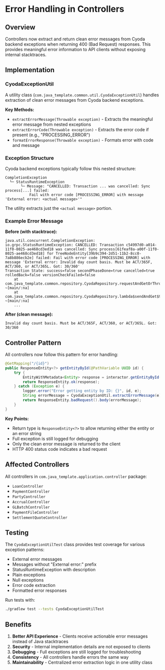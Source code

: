 # Error Handling in Controllers

## Overview

Controllers now extract and return clean error messages from Cyoda backend exceptions when returning 400 (Bad Request) responses. This provides meaningful error information to API clients without exposing internal stacktraces.

## Implementation

### CyodaExceptionUtil

A utility class (`com.java_template.common.util.CyodaExceptionUtil`) handles extraction of clean error messages from Cyoda backend exceptions.

**Key Methods:**
- `extractErrorMessage(Throwable exception)` - Extracts the meaningful error message from nested exceptions
- `extractErrorCode(Throwable exception)` - Extracts the error code if present (e.g., "PROCESSING_ERROR")
- `formatErrorResponse(Throwable exception)` - Formats error with code and message

### Exception Structure

Cyoda backend exceptions typically follow this nested structure:

```
CompletionException
  └─ StatusRuntimeException
       └─ Message: "CANCELLED: Transaction ... was cancelled: Sync process[...] failed: 
           Fail with error code [PROCESSING_ERROR] with message 'External error: <actual message>'"
```

The utility extracts just the `<actual message>` portion.

### Example Error Message

**Before (with stacktrace):**
```
java.util.concurrent.CompletionException: io.grpc.StatusRuntimeException: CANCELLED: Transaction c54997d0-a014-11f0-8025-ae468cd3ed18 was cancelled: Sync process[61feaf8a-a00f-11f0-8025-ae468cd3ed18] for TreeNodeEntity[39b9c394-2d51-11b2-8cc0-7a8b886ecb2e] failed: Fail with error code [PROCESSING_ERROR] with message 'External error: Invalid day count basis. Must be ACT/365F, ACT/360, or ACT/365L. Got: 30/360'
Transaction State: success=false secondPhaseDone=true cancelled=true rolledBack=false versionCheckFailed=false
	at com.java_template.common.repository.CyodaRepository.requestAndGetOrThrow(CyodaRepository.java:325) ~[main/:na]
	at com.java_template.common.repository.CyodaRepository.lambda$sendAndGet$9(CyodaRepository.java:280) ~[main/:na]
	...
```

**After (clean message):**
```
Invalid day count basis. Must be ACT/365F, ACT/360, or ACT/365L. Got: 30/360
```

## Controller Pattern

All controllers now follow this pattern for error handling:

```java
@GetMapping("/{id}")
public ResponseEntity<?> getEntityById(@PathVariable UUID id) {
    try {
        EntityWithMetadata<Entity> response = interactor.getEntityById(id);
        return ResponseEntity.ok(response);
    } catch (Exception e) {
        logger.error("Error getting entity by ID: {}", id, e);
        String errorMessage = CyodaExceptionUtil.extractErrorMessage(e);
        return ResponseEntity.badRequest().body(errorMessage);
    }
}
```

**Key Points:**
- Return type is `ResponseEntity<?>` to allow returning either the entity or an error string
- Full exception is still logged for debugging
- Only the clean error message is returned to the client
- HTTP 400 status code indicates a bad request

## Affected Controllers

All controllers in `com.java_template.application.controller` package:
- `LoanController`
- `PaymentController`
- `PartyController`
- `AccrualController`
- `GLBatchController`
- `PaymentFileController`
- `SettlementQuoteController`

## Testing

The `CyodaExceptionUtilTest` class provides test coverage for various exception patterns:
- External error messages
- Messages without "External error:" prefix
- StatusRuntimeException with description
- Plain exceptions
- Null exceptions
- Error code extraction
- Formatted error responses

Run tests with:
```bash
./gradlew test --tests CyodaExceptionUtilTest
```

## Benefits

1. **Better API Experience** - Clients receive actionable error messages instead of Java stacktraces
2. **Security** - Internal implementation details are not exposed to clients
3. **Debugging** - Full exceptions are still logged for troubleshooting
4. **Consistency** - All controllers handle errors the same way
5. **Maintainability** - Centralized error extraction logic in one utility class

